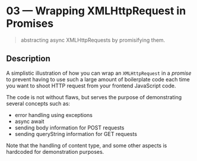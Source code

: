 # 03 &mdash; Wrapping XMLHttpRequest in Promises
> abstracting async XMLHttpRequests by promisifying them.

## Description

A simplistic illustration of how you can wrap an `XMLHttpRequest` in a *promise* to prevent having to use such a large amount of boilerplate code each time you want to shoot HTTP request from your frontend JavaScript code.

The code is not without flaws, but serves the purpose of demonstrating several concepts such as:
+ error handling using exceptions
+ async await
+ sending body information for POST requests
+ sending queryString information for GET requests

Note that the handling of content type, and some other aspects is hardcoded for demonstration purposes.